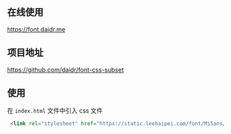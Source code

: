 ## 在线使用
https://font.daidr.me

## 项目地址
https://github.com/daidr/font-css-subset

## 使用
在 `index.html` 文件中引入 css 文件

```html
 <link rel="stylesheet" href="https://static.leehaipei.com/font/MiSans/slice/MiSans-Regular/font.css">
```
